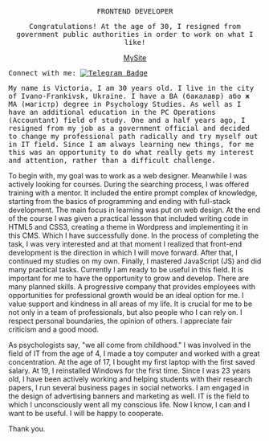   <p align="center"><samp> FRONTEND DEVELOPER  </samp></p>
 
 <p align="center">
  <samp>
    Сongratulations! At the age of 30, I resigned from government public authorities in order to work on what I like!
    </samp>
</p>
<p align="center"> <a href="https://andriivnav.if.ua/portfolio_2023/">MySite</a></p>

 <samp align="center"> Connect with me:  [![Telegram Badge](https://img.shields.io/badge/-ViktoriiaSmith-white?style=flat&logo=Telegram&logoColor=dark)](https://t.me/La_vie_chocolat) </samp>


<samp> My name is Victoria, I am 30 years old. I live in the city of Ivano-Frankivsk, Ukraine. 
I have a BA (бакалавр) або ж MA (магістр) degree in Psychology Studies. As well as I have an additional education in the PC Operations (Accountant) field of study. 
One and a half years ago, I resigned from my job as a government official and decided to change my professional path radically and try myself out in IT field. Since I am always learning new things, for me this was an opportunity to do what really gets my interest and attention, rather than a difficult challenge. 

To begin with, my goal was to work as a web designer. Meanwhile I was actively looking for courses. During the searching process, I was offered training with a mentor. It included the entire prompt complex of knowledge, starting from the basics of programming and ending with full-stack development. The main focus in learning was put on web design. 
At the end of the course I was given a practical lesson that included writing code in HTML5 and CSS3, creating a theme in Wordpress and implementing it in this CMS. Which I have successfully done. In the process of completing the task, I was very interested and at that moment I realized that front-end development is the direction in which I will move forward. After that, I continued my studies on my own. Finally, I mastered JavaScript (JS)  and did many practical tasks. Currently I am ready to be useful in this field.
It is important for me to have the opportunity to grow and develop. There are many planned skills. A progressive company that provides employees with opportunities for professional growth would be an ideal option for me.
I value support and kindness in all areas of my life. It is crucial for me to be not only in a team of professionals, but also people who I can rely on. I respect personal boundaries, the opinion of others. I appreciate fair criticism and a good mood.

As psychologists say, "we all come from childhood." I was involved in the field of IT from the age of 4, I made a toy computer and worked with a great concentration. At the age of 17, I bought my first laptop with the first saved salary. At 19, I reinstalled Windows for the first time. Since I was 23 years old, I have been actively working and helping students with their research papers, I run several business pages in social networks. I am engaged in the design of advertising banners and marketing as well.
IT is the field to which I unconsciously went all my conscious life. Now I know, I can and I want to be useful. I will be happy to cooperate.

Thank you.</samp>

